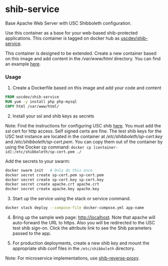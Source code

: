 # shib-service

Base Apache Web Server with USC Shibboleth configuration.

Use this container as a base for your web-based shib-protected applications.
This container is tagged on docker hub as [uscdev/shib-service](https://hub.docker.com/r/uscdev/shib-service/).

This container is designed to be extended. Create a new container based
on this image and add content in the */var/www/html* directory.
You can find an example [here](https://github.com/uscdev/shib-service-example).

### Usage

1. Create a Dockerfile based on this image and add your code and content

````dockerfile
FROM uscdev/shib-service
RUN yum -y install php php-mysql
COPY html /var/www/html/
````

2. Install your ssl and shib keys as secrets

Note: Find the instructions for configuring USC shib [here](https://shibboleth.usc.edu/).
You must add the ssl cert for http access. Self signed certs are fine.
The test shib keys for the USC test instance are located
in the container at */etc/shibboleth/sp-cert.key* and */etc/shibboleth/sp-cert.pem*.
You can copy them out of the container by using the Docker cp command:
````docker cp [container-id]:/etc/shibboleth/sp-cert.pem ./````

Add the secrets to your swarm:

````bash
docker swarm init   # Only do this once
docker secret create sp-cert.pem sp-cert.pem
docker secret create sp-cert.key sp-cert.key
docker secret create apache.crt apache.crt
docker secret create apache.key apache.key
````

3. Start up the service using the stack or service command.

````bash
docker stack deploy --compose-file docker-compose.yml app-name
````

4. Bring up the sample web page: <http://localhost>. Note that apache will auto-forward
the URL to https. Also you will be redirected to the USC test shib sign-on. Click the 
attribute link to see the Shib parameters passed to the app.

5. For production deployments, create a new shib key and mount the
appropriate shib conf files in the ````/etc/shibboleth```` directory.

Note: For microservice implementations,
use [shib-reverse-proxy](https://github.com/uscdev/shib-reverse-proxy).
